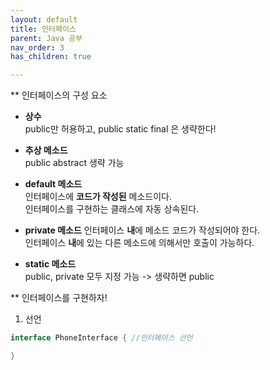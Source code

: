 ```yaml
---
layout: default
title: 인터페이스
parent: Java 공부
nav_order: 3
has_children: true

---
```

** 인터페이스의 구성 요소  
* **상수**  
public만 허용하고, public static final 은 생략한다!  

* **추상 메소드**  
public abstract 생략 가능  
  
* **default 메소드**  
인터페이스에 **코드가 작성된** 메소드이다.  
인터페이스를 구현하는 클래스에 자동 상속된다.  

* **private 메소드** 
인터페이스 **내**에 메소드 코드가 작성되어야 한다.  
인터페이스 **내**에 있는 다른 메소드에 의해서만 호출이 가능하다.  
  
* **static 메소드**  
public, private 모두 지정 가능 -> 생략하면 public  

** 인터페이스를 구현하자!  

1. 선언  
``` java
interface PhoneInterface { //인터페이스 선언

}
```

